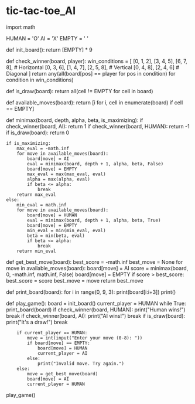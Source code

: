 # tic-tac-toe_AI

import math

HUMAN = 'O'
AI = 'X'
EMPTY = ' '

def init_board():
    return [EMPTY] * 9

def check_winner(board, player):
    win_conditions = [
        [0, 1, 2], [3, 4, 5], [6, 7, 8], # Horizontal
        [0, 3, 6], [1, 4, 7], [2, 5, 8], # Vertical
        [0, 4, 8], [2, 4, 6]             # Diagonal
    ]
    return any(all(board[pos] == player for pos in condition) for condition in win_conditions)

def is_draw(board):
    return all(cell != EMPTY for cell in board)

def available_moves(board):
    return [i for i, cell in enumerate(board) if cell == EMPTY]

def minimax(board, depth, alpha, beta, is_maximizing):
    if check_winner(board, AI):
        return 1
    if check_winner(board, HUMAN):
        return -1
    if is_draw(board):
        return 0
    
    if is_maximizing:
        max_eval = -math.inf
        for move in available_moves(board):
            board[move] = AI
            eval = minimax(board, depth + 1, alpha, beta, False)
            board[move] = EMPTY
            max_eval = max(max_eval, eval)
            alpha = max(alpha, eval)
            if beta <= alpha:
                break
        return max_eval
    else:
        min_eval = math.inf
        for move in available_moves(board):
            board[move] = HUMAN
            eval = minimax(board, depth + 1, alpha, beta, True)
            board[move] = EMPTY
            min_eval = min(min_eval, eval)
            beta = min(beta, eval)
            if beta <= alpha:
                break
        return min_eval

def get_best_move(board):
    best_score = -math.inf
    best_move = None
    for move in available_moves(board):
        board[move] = AI
        score = minimax(board, 0, -math.inf, math.inf, False)
        board[move] = EMPTY
        if score > best_score:
            best_score = score
            best_move = move
    return best_move

def print_board(board):
    for i in range(0, 9, 3):
        print(board[i:i+3])
    print()

def play_game():
    board = init_board()
    current_player = HUMAN
    while True:
        print_board(board)
        if check_winner(board, HUMAN):
            print("Human wins!")
            break
        if check_winner(board, AI):
            print("AI wins!")
            break
        if is_draw(board):
            print("It's a draw!")
            break
        
        if current_player == HUMAN:
            move = int(input("Enter your move (0-8): "))
            if board[move] == EMPTY:
                board[move] = HUMAN
                current_player = AI
            else:
                print("Invalid move. Try again.")
        else:
            move = get_best_move(board)
            board[move] = AI
            current_player = HUMAN

play_game()
